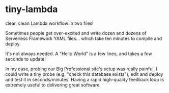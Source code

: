 # tiny-lambda
clear, clean Lambda workflow in two files!

Sometimes people get over-excited and write dozen and dozens of Serverless Framework YAML files... which take ten minutes to compile and deploy.

It's not always needed. A "Hello World" is a few lines, and takes a few seconds to update!

In my case, probing our Big Professional site's setup was really painful. I could write a tiny probe (e.g. "check this database exists"), edit and deploy and test it in seconds/minutes. Having a rapid high-quality feedback loop is extremely useful to delivering great software.

